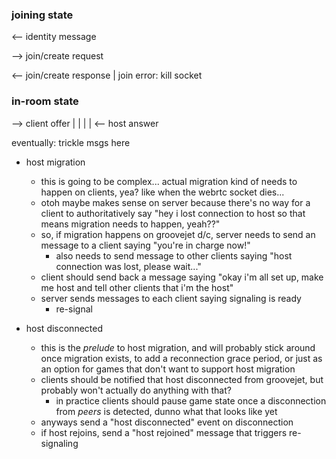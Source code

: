 ### joining state

<-- identity message

--> join/create request

<-- join/create response
  | join error: kill socket

### in-room state

--> client offer
| |
| |
<-- host answer

eventually: trickle msgs here

- host migration
  - this is going to be complex... actual migration kind of needs to happen on clients, yea? like when the webrtc socket dies...
  - otoh maybe makes sense on server because there's no way for a client to authoritatively say "hey i lost connection to host so that means migration needs to happen, yeah??"
  - so, if migration happens on groovejet d/c, server needs to send an message to a client saying "you're in charge now!"
    - also needs to send message to other clients saying "host connection was lost, please wait..."
  - client should send back a message saying "okay i'm all set up, make me host and tell other clients that i'm the host"
  - server sends messages to each client saying signaling is ready
    - re-signal

- host disconnected
  - this is the _prelude_ to host migration, and will probably stick  around once migration exists, to add a reconnection grace period, or just as an option for games that don't want to support host migration
  - clients should be notified that host disconnected from groovejet, but probably won't actually do anything with that?
    - in practice clients should pause game state once a disconnection from _peers_ is detected, dunno what that looks like yet
  - anyways send a "host disconnected" event on disconnection
  - if host rejoins, send a "host rejoined" message that triggers re-signaling